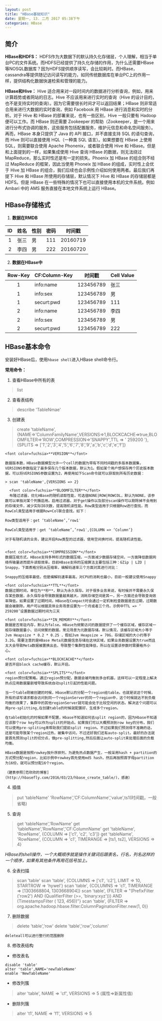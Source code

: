 ```yaml
---
layout: post
title: "HBase基础知识"
date: 星期一, 13. 二月 2017 05:38下午 
categories: HBase
---
```


## 简介

**HBase和HDFS：**
	HDFS作为大数据下的默认持久化存储层，个人理解，相当于单台PC的文件系统。而HDFS已经提供了持久化存储的作用，为什么还需要HBase等NOSQL数据库？因为HDFS提供顺序读写，会比较耗时。而HBase，cassandra等提供随记访问读写的能力，如同传统数据库在单台PC上的作用一样，提供结构化数据快速检索和管理的能力。
	
**HBase和Hive：**
	Hive 适合用来对一段时间内的数据进行分析查询，例如，用来计算趋势或者网站的日志。Hive 不应该用来进行实时的查询（Hive 的设计目的，也不是支持实时的查询）。因为它需要很长时间才可以返回结果；HBase 则非常适合用来进行大数据的实时查询，例如 Facebook 用 HBase 进行消息和实时的分析。对于 Hive 和 HBase 的部署来说，也有一些区别，Hive 一般只要有 Hadoop 便可以工作。而 HBase 则还需要 Zookeeper 的帮助（Zookeeper，是一个用来进行分布式协调的服务，这些服务包括配置服务，维护元信息和命名空间服务）。再而，HBase 本身只提供了 Java 的 API 接口，并不直接支持 SQL 的语句查询，而 Hive 则可以直接使用 HQL（一种类 SQL 语言）。如果想要在 HBase 上使用 SQL，则需要联合使用 Apache Phonenix，或者联合使用 Hive 和 HBase。但是和上面提到的一样，如果集成使用 Hive 查询 HBase 的数据，则无法绕过 MapReduce，那么实时性还是有一定的损失。Phoenix 加 HBase 的组合则不经过 MapReduce 的框架，因此当使用 Phoneix 加 HBase 的组成，实时性上会优于 Hive 加 HBase 的组合，我们后续也会示例性介绍如何使用两者。最后我们再提下 Hive 和 HBase 所使用的存储层，默认情况下 Hive 和 HBase 的存储层都是 HDFS。但是 HBase 在一些特殊的情况下也可以直接使用本机的文件系统。例如 Ambari 中的 AMS 服务直接在本地文件系统上运行 HBase。
	
## HBase存储格式

1. **数据在RMDB**

|  ID	| 姓名 | 性别 | 密码|时间戳|
|:----:|:-----:|-------|------|--------|
| 1	| 张三 | 男    |111  |20160719|
| 2	| 李四 | 男	   |222  |20160720|

2. **数据在HBase中** 

|Row-Key	|CF:Column-Key|时间戳|Cell Value|
|:----:|---|----|---|
|1	|info:name  | 123456789 |张三|
|1	|info:sex	   | 123456789	 |男   |
|1	|securt:pwd| 123456789  |111|
|2	|info:name | 123456789  |李四|
|2	|info:sex	   | 123456789	|男    |
|2	|securt:pwd| 123456789  |222|

## HBase基本命令

安装好HBase后，使用`hbase shell`进入HBase shell命令行。

**常用命令：**

1. 查看HBase中所有的表
> list 

2. 查看表结构
> describe 'TableNmae'

3. 创建表
> create 'tableName',{NAME=>'ColumnFamilyName',VERSIONS=>1,BLOCKCACHE=>true,BLOOMFILTER=>'ROW',COMPRESSION=>'SNAPPY',TTL => ' 259200 '},{SPLITS => ['1','2','3','4','5','6','7','8','9','a','b','c','d','e','f']}

	<font color=fuchsia>**VERSION**</font>
	
	数据版本数，HBase数据模型允许一个cell的数据为带有不同时间戳的多版本数据集，VERSIONS参数指定了最多保存几个版本数据，默认为1。假如某个用户想保存两个历史版本数据，可以将VERSIONS参数设置为2，再使用如下Scan命令就可以获取到所有历史数据：

	> scan 'tableName',{VERSIONS => 2}
	  
	  <font color=fuchsia>**BLOOMFILTER**</font>
	  布隆过滤器，优化HBase的随机读取性能，可选值NONE|ROW|ROWCOL，默认为NONE，该参数可以单独对某个列簇启用。启用过滤器，对于get操作以及部分scan操作可以剔除掉不会用到的存储文件，减少实际IO次数，提高随机读性能。Row类型适用于只根据Row进行查找，而RowCol类型适用于根据Row+Col联合查找，如下：

 	Row类型适用于：get ‘tableName’,’row1′

	RowCol类型适用于：get ‘tableName’,’row1′,{COLUMN => ‘Column’}

	对于有随机读的业务，建议开启Row类型的过滤器，使用空间换时间，提高随机读性能。
	  
	  
	<font color=fuchsia>**COMPRESSION**</font>
	数据压缩方式，HBase支持多种形式的数据压缩，一方面减少数据存储空间，一方面降低数据网络传输量进而提升读取效率。目前HBase支持的压缩算法主要包括三种：GZip | LZO | Snappy，下面表格分别从压缩率，编解码速率三个方面对其进行对比：

	Snappy的压缩率最低，但是编解码速率最高，对CPU的消耗也最小，目前一般建议使用Snappy
	
	<font color=fuchsia>**TTL**</font>
	数据过期时间，单位为**秒**，默认为永久保存。对于很多业务来说，有时候并不需要永久保存某些数据，永久保存会导致数据量越来越大，消耗存储空间是其一，另一方面还会导致查询效率降低。如果设置了过期时间，HBase在Compact时会通过一定机制检查数据是否过期，过期数据会被删除。用户可以根据具体业务场景设置为一个月或者三个月。示例中TTL => ‘ 259200’设置数据过期时间为三天
	
	<font color=fuchsia>**IN_MEMORY**</font>
	数据是否常驻内存，默认为false。HBase为频繁访问的数据提供了一个缓存区域，缓存区域一般存储数据量小、访问频繁的数据，常见场景为元数据存储。默认情况，该缓存区域大小等于Jvm Heapsize * 0.2 * 0.25 ，假如Jvm Heapsize = 70G，存储区域的大小约等于3.2G。需要注意的是HBase Meta元数据信息存储在这块区域，如果业务数据设置为true而且太大会导致Meta数据被置换出去，导致整个集群性能降低，所以在设置该参数时需要格外小心。
	
	<font color=fuchsia>**BLOCKCACHE**</font>
	是否开启block cache缓存，默认开启。
	
	<font color=fuchsia>**SPLITS**</font>
	region预分配策略。通过region预分配，数据会被均衡到多台机器，这样可以一定程度上解决热点应用数据量剧增导致系统自动split引起的性能问题。
	
	当一个table刚被创建的时候，Hbase默认的分配一个region给table。也就是说这个时候，所有的读写请求都会访问到同一个regionServer的同一个region中，这个时候就达不到负载均衡的效果了，集群中的其他regionServer就可能会处于比较空闲的状态。解决这个问题可以用pre-splitting,在创建table的时候就配置好，生成多个region。

	在table初始化的时候如果不配置，Hbase不知道如何去split region的，因为Hbase不知道应该那个row key可以作为split的开始点。如果我们可以大概预测到row key的分布，我们可以使用pre-spliting来帮助我们提前split region。不过如果我们预测得不准确的话，还是可能导致某个region过热，被集中访问，不过还好我们还有auto-split。最好的办法就是首先预测split的切分点，做pre-splitting,然后后面让auto-split来处理后面的负载均衡。
	
	HBase数据是按照rowkey按升序排列，为避免热点数据产生，一般采用hash + partition的方式预分配region，比如示例中rowkey首先使用md5 hash，然后再按照首字母partition为16份，就可以预分配16个region。
	
	（建表参照[范欣欣的博客](http://hbasefly.com/2016/03/23/hbase_create_table/)，感谢）
	
4. 插值
> put 'tableName' 'RowName','CF:ColumnName','value',ts1(时间戳，一般省略)

5. 查询
> get 'tableName','RowName'
>get 'tableName','RowName','CF:ColumnName'
> get 'tableName', 'RowName', {COLUMN => ['c1', 'c2', 'c3']}
> get 'tableName', 'RowName', {COLUMN => 'c1', TIMERANGE => [ts1, ts2], VERSIONS => 4}

*HBase的shell操作，一个大概顺序就是操作关键词后跟表名，行名，列名这样的一个顺序，如果有其他条件再用花括号加上。*

6. 全表扫描
> scan 'table'
> scan 'table', {COLUMNS => ['c1', 'c2'], LIMIT => 10, STARTROW => 'hywel'}
> scan 'table', {COLUMNS => 'c1', TIMERANGE => [1303668804, 1303668904]}
> scan 'table', {FILTER => "(PrefixFilter ('row2') AND (QualifierFilter (>=, 'binary:xyz'))) AND (TimestampsFilter ( 123, 456))"}
> scan 'table', {FILTER => org.apache.hadoop.hbase.filter.ColumnPaginationFilter.new(1, 0)}	

7. 删除数据
> delete 'table','row'
> delete 'table','row','column'

	deleteall可以进行整行的范围删除
	
8. 修改表结构
+ 修改表名
```
disable 'table'
alter 'table',NAME='newTableName'
enable 'NewTableName'
```
+ 修改列簇
> alter 'table', NAME => 'cf', VERSIONS => 5 (属性=>新属性值)

+ 删除列簇
>alter 't1', NAME => 'f1', VERSIONS => 5